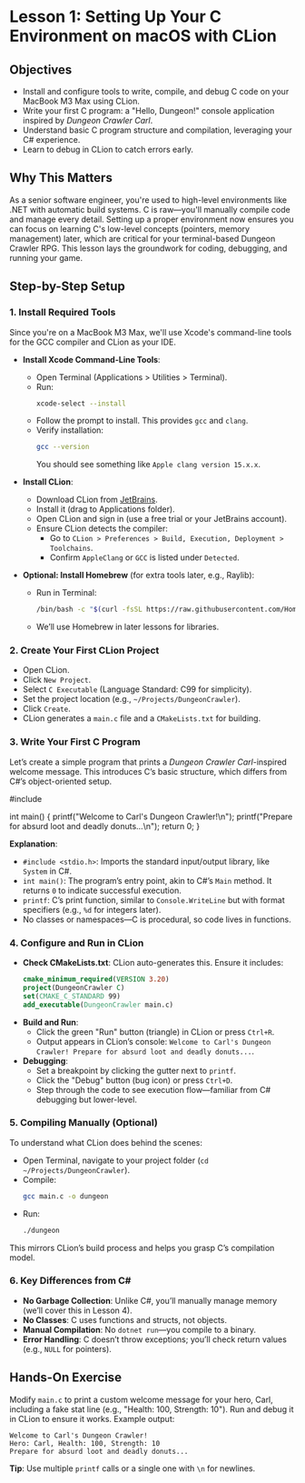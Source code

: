 # Lesson 1: Setting Up Your C Environment on macOS with CLion

## Objectives
- Install and configure tools to write, compile, and debug C code on your MacBook M3 Max using CLion.
- Write your first C program: a "Hello, Dungeon!" console application inspired by *Dungeon Crawler Carl*.
- Understand basic C program structure and compilation, leveraging your C# experience.
- Learn to debug in CLion to catch errors early.

## Why This Matters
As a senior software engineer, you're used to high-level environments like .NET with automatic build systems. C is raw—you'll manually compile code and manage every detail. Setting up a proper environment now ensures you can focus on learning C's low-level concepts (pointers, memory management) later, which are critical for your terminal-based Dungeon Crawler RPG. This lesson lays the groundwork for coding, debugging, and running your game.

## Step-by-Step Setup

### 1. Install Required Tools
Since you're on a MacBook M3 Max, we'll use Xcode's command-line tools for the GCC compiler and CLion as your IDE.

- **Install Xcode Command-Line Tools**:
    - Open Terminal (Applications > Utilities > Terminal).
    - Run:
      ```bash
      xcode-select --install
      ```
    - Follow the prompt to install. This provides `gcc` and `clang`.
    - Verify installation:
      ```bash
      gcc --version
      ```
      You should see something like `Apple clang version 15.x.x`.

- **Install CLion**:
    - Download CLion from [JetBrains](https://www.jetbrains.com/clion/download/#section=mac).
    - Install it (drag to Applications folder).
    - Open CLion and sign in (use a free trial or your JetBrains account).
    - Ensure CLion detects the compiler:
        - Go to `CLion > Preferences > Build, Execution, Deployment > Toolchains`.
        - Confirm `AppleClang` or `GCC` is listed under `Detected`.

- **Optional: Install Homebrew** (for extra tools later, e.g., Raylib):
    - Run in Terminal:
      ```bash
      /bin/bash -c "$(curl -fsSL https://raw.githubusercontent.com/Homebrew/install/HEAD/install.sh)"
      ```
    - We’ll use Homebrew in later lessons for libraries.

### 2. Create Your First CLion Project
- Open CLion.
- Click `New Project`.
- Select `C Executable` (Language Standard: C99 for simplicity).
- Set the project location (e.g., `~/Projects/DungeonCrawler`).
- Click `Create`.
- CLion generates a `main.c` file and a `CMakeLists.txt` for building.

### 3. Write Your First C Program
Let’s create a simple program that prints a *Dungeon Crawler Carl*-inspired welcome message. This introduces C’s basic structure, which differs from C#’s object-oriented setup.

<xaiArtifact artifact_id="93ada349-e488-4313-aaee-af23ed8fb9b9" artifact_version_id="cbf709bc-84cd-4a04-8daf-68f678ba89ba" title="main.c" contentType="text/x-csrc">
#include <stdio.h>

int main() {
printf("Welcome to Carl's Dungeon Crawler!\n");
printf("Prepare for absurd loot and deadly donuts...\n");
return 0;
}
</xaiArtifact>

**Explanation**:
- `#include <stdio.h>`: Imports the standard input/output library, like `System` in C#.
- `int main()`: The program’s entry point, akin to C#’s `Main` method. It returns `0` to indicate successful execution.
- `printf`: C’s print function, similar to `Console.WriteLine` but with format specifiers (e.g., `%d` for integers later).
- No classes or namespaces—C is procedural, so code lives in functions.

### 4. Configure and Run in CLion
- **Check CMakeLists.txt**: CLion auto-generates this. Ensure it includes:
  ```cmake
  cmake_minimum_required(VERSION 3.20)
  project(DungeonCrawler C)
  set(CMAKE_C_STANDARD 99)
  add_executable(DungeonCrawler main.c)
  ```
- **Build and Run**:
    - Click the green "Run" button (triangle) in CLion or press `Ctrl+R`.
    - Output appears in CLion’s console: `Welcome to Carl's Dungeon Crawler! Prepare for absurd loot and deadly donuts...`.
- **Debugging**:
    - Set a breakpoint by clicking the gutter next to `printf`.
    - Click the "Debug" button (bug icon) or press `Ctrl+D`.
    - Step through the code to see execution flow—familiar from C# debugging but lower-level.

### 5. Compiling Manually (Optional)
To understand what CLion does behind the scenes:
- Open Terminal, navigate to your project folder (`cd ~/Projects/DungeonCrawler`).
- Compile:
  ```bash
  gcc main.c -o dungeon
  ```
- Run:
  ```bash
  ./dungeon
  ```
This mirrors CLion’s build process and helps you grasp C’s compilation model.

### 6. Key Differences from C#
- **No Garbage Collection**: Unlike C#, you’ll manually manage memory (we’ll cover this in Lesson 4).
- **No Classes**: C uses functions and structs, not objects.
- **Manual Compilation**: No `dotnet run`—you compile to a binary.
- **Error Handling**: C doesn’t throw exceptions; you’ll check return values (e.g., `NULL` for pointers).

## Hands-On Exercise
Modify `main.c` to print a custom welcome message for your hero, Carl, including a fake stat line (e.g., "Health: 100, Strength: 10"). Run and debug it in CLion to ensure it works. Example output:
```
Welcome to Carl's Dungeon Crawler!
Hero: Carl, Health: 100, Strength: 10
Prepare for absurd loot and deadly donuts...
```

**Tip**: Use multiple `printf` calls or a single one with `\n` for newlines.
